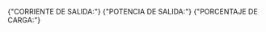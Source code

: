 <tspan
                    id="tspan1825"
                    x={475.48978}
                    y={97.899422}
                    fill="#00a9d3"
                    strokeWidth={0.27199}
                  >
                    {"CORRIENTE DE SALIDA:"}
                  </tspan>
                  <tspan
                    id="tspan1827"
                    x={475.48978}
                    y={105.71924}
                    fill="#00a9d3"
                    strokeWidth={0.27199}
                  >
                    {"POTENCIA DE SALIDA:"}
                  </tspan>
                  <tspan
                    id="tspan1829"
                    x={475.48978}
                    y={113.53905}
                    fill="#00a9d3"
                    strokeWidth={0.27199}
                  >
                    {"PORCENTAJE DE CARGA:"}
                  </tspan>